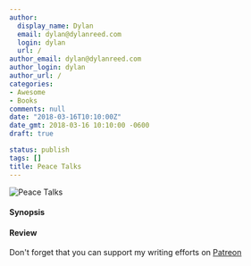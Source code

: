 ```yaml
---
author:
  display_name: Dylan
  email: dylan@dylanreed.com
  login: dylan
  url: /
author_email: dylan@dylanreed.com
author_login: dylan
author_url: /
categories:
- Awesome
- Books
comments: null
date: "2018-03-16T10:10:00Z"
date_gmt: 2018-03-16 10:10:00 -0600
draft: true

status: publish
tags: []
title: Peace Talks
---
```

![Peace Talks](https://raw.githubusercontent.com/dylanreed/dylan.blog/gh-pages/images/book-review/peace-talks.jpg)

<h4>Synopsis</h4>



<h4>Review</h4>



Don't forget that you can support my writing efforts on [Patreon](https://www.patreon.com/dylanreed)